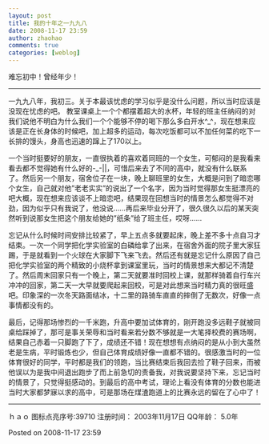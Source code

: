 ```yaml
---
layout: post
title: 我的十年之一九九八
date: 2008-11-17 23:59
author: zhaohao
comments: true
categories: [weblog]
---
```

难忘初中！曾经年少！

<hr />

一九九八年，我初三。关于本最该忧虑的学习似乎是没什么问题，所以当时应该是没现在忧虑的吧。 教室课桌上一个个都摆着超大的水杯，年轻的班主任纳闷的对我们说他不明白为什么我们一个个能够不停的喝下那么多白开水^_^，现在想来应该是正在长身体的时候吧，加上超多的运动，每次吃饭都可以不加任何菜的吃下一长排的馒头，身高也迅速的蹿上了170以上。

一个当时挺要好的朋友，一直很执着的喜欢着同班的一个女生，可郁闷的是我看来看去都不觉得她有什么好的-_-||，可惜后来去了不同的高中，就没有什么联系了。然后另一个朋友，宿舍位子在一块，晚上聊班里的女生，大概是问到了暗恋哪个女生，自己就对他”老老实实”的说出了一个名字，因为当时觉得那女生挺漂亮的吧大概，现在想来应该谈不上暗恋吧，结果现在回想当时的情景怎么都觉得不对劲，因为似乎只有我说了，他没说……再后来毕业分开了，很久很久以后的某天突然听到说那女生把这个朋友给她的”纸条”给了班主任，哎呀……

忘记从什么时候时间安排比较紧了，早上五点多就要起床，晚上差不多十点自习才结束。一次一个同学把化学实验室的白磷给拿了出来，在宿舍外面的院子里大家狂踢，于是就看到一个火球在大家脚下飞来飞去。然后还有就是忘记什么原因了自己把化学实验室的两个精致的小烧杯拿到课室里玩，当时的情景想来大都记不清楚了。然后周末回家只有一个晚上，第二天就要准时回校上课，就那样骑着自行车兴冲冲的回家，第二天一大早就要爬起来回校，可是对此想来当时精力真的很旺盛吧。印象深的一次冬天路面结冰，十二里的路骑车直直的摔倒了无数次，好像一点事情都没有的。

最后，记得那场惨烈的一千米跑，升高中要加试体育的，刚开跑没多远鞋子就被同桌给踩掉了，那可是事关荣辱和当时看来若分数不够就是一大笔择校费的赛场啊，结果自己赤着一只脚跑了下了，成绩还不错！现在想想有点纳闷的是从小到大虽然老是生病，平时锻炼也少，但自己体育成绩好像一直都不错的。很感激当时的一位体育很好的同学，平时都是我们的领跑，当比赛结束后我回去捡了鞋子回来，而被他误以为是我中间退出跑步了而上前急切的责备我，对我说要坚持下来，忘记当时的情景了，只觉得挺感动的。到最后的高中考试，理论上看没有体育的分数也能进当时大家都梦寐以求的高中，可是那场在煤渣跑道上的比赛永远的留在了心中了！

<hr />

ｈａｏ
图标点亮序号:39710
注册时间： 2003年11月17日
QQ年龄： 5.0年

Posted on 2008-11-17 23:59
